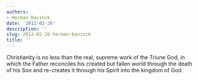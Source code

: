 ```yaml
---
authors:
- Herman Bavinck
date: '2012-02-26'
description: ''
slug: 2012-02-26-herman-bavinck
title: ''
---
```

Christianity is no less than the real, supreme work of the Triune God, in which the Father reconciles his created but fallen world through the death of his Son and re-creates it through his Spirit into the kingdom of God.




